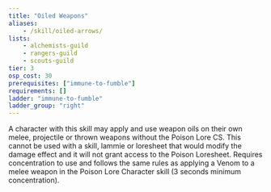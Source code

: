```yaml
---
title: "Oiled Weapons"
aliases:
    - /skill/oiled-arrows/
lists:
    - alchemists-guild
    - rangers-guild
    - scouts-guild
tier: 3
osp_cost: 30
prerequisites: ["immune-to-fumble"]
requirements: []
ladder: "immune-to-fumble"
ladder_group: "right"
---
```

A character with this skill may apply and use weapon oils on their own melee, projectile or thrown weapons without the Poison Lore CS. This cannot be used with a skill, lammie or loresheet that would modify the damage effect and it will not grant access to the Poison Loresheet. Requires concentration to use and follows the same rules as applying a Venom to a melee weapon in the Poison Lore Character skill (3 seconds minimum concentration).